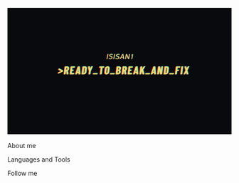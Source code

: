 ![Header](https://github.com/Isisan1/Isisan1/blob/main/assets/Isissa1%20QA%20way.png?raw=true)

About me

Languages and Tools

Follow me